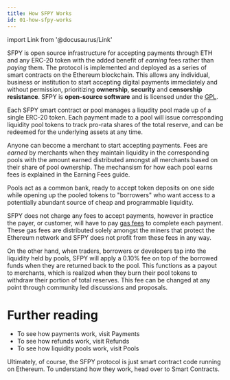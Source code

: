 ```yaml
---
title: How SFPY Works
id: 01-how-sfpy-works
---
```


import Link from '@docusaurus/Link'

SFPY is open source infrastructure for accepting payments through ETH and any ERC-20 token with the added benefit of _earning_ fees rather than _paying_ them. The protocol is implemented and deployed as a series of smart contracts on the Ethereum blockchain. This allows any individual, business or institution to start accepting digital payments immediately and without permission, prioritizing **ownership**, **security** and **censorship resistance**. SFPY is **open-source software** and is licensed under the [GPL](https://en.wikipedia.org/wiki/GNU_General_Public_License).

Each SFPY smart contract or <Link to="/docs/02-core/02-pools">pool</Link> manages a liqudity pool made up of a single ERC-20 token. Each payment made to a pool will issue corresponding liquidity pool tokens to track pro-rata shares of the total reserve, and can be redeemed for the underlying assets at any time.

Anyone can become a merchant to start accepting payments. Fees are _earned_ by merchants when they maintain liquidity in the corresponding pools with the amount earned distributed amongst all merchants based on their share of pool ownership. The mechansism for how each pool earns fees is explained in the <Link to="/docs/02-core/02-pools">Earning Fees</Link> guide.

Pools act as a common bank, ready to accept token deposits on one side while opening up the pooled tokens to "borrowers" who want access to a potentially abundant source of cheap and programmable liquidity.

SFPY does not charge any fees to accept payments, however in practice the payer, or customer, will have to pay [gas fees](https://www.investopedia.com/terms/g/gas-ethereum.asp) to complete each payment. These gas fees are distributed solely amongst the miners that protect the Ethereum network and SFPY does not profit from these fees in any way.

On the other hand, when traders, borrowers or developers tap into the liquidity held by pools, SFPY will apply a 0.10% fee on top of the borrowed funds when they are returned back to the pool. This functions as a payout to merchants, which is realized when they burn their pool tokens to withdraw their portion of total reserves. This fee can be changed at any point through community led discussions and proposals.

# Further reading

- To see how payments work, visit <Link to="/docs/02-core/01-payments">Payments</Link>
- To see how refunds work, visit <Link to="/docs/02-core/03-refunds">Refunds</Link>
- To see how liquidity pools work, visit <Link to="/docs/02-core/02-pools">Pools</Link>

Ultimately, of course, the SFPY protocol is just smart contract code running on Ethereum. To understand how they work, head over to <Link to="/docs/01-protocol/03-smart-contracts">Smart Contracts</Link>.